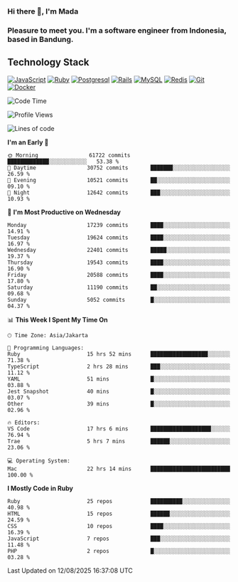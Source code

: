 ### Hi there 👋, I'm Mada
### Pleasure to meet you. I'm a software engineer from Indonesia, based in Bandung.

## Technology Stack

[![JavaScript](https://img.shields.io/badge/-JavaScript-%23F7DF1C?style=flat-square&logo=javascript&logoColor=000000&labelColor=%23F7DF1C&color=%23FFCE5A)](https://www.javascript.com/)
[![Ruby](https://img.shields.io/badge/Ruby-CC342D?style=flat-square&logo=ruby&logoColor=white)](https://www.ruby-lang.org/en/)
[![Postgresql](https://img.shields.io/badge/PostgreSQL-316192?style=flat-square&logo=postgresql&logoColor=ffffff)](https://www.postgresql.org/)
[![Rails](https://img.shields.io/badge/Ruby_on_Rails-CC0000?style=flat-square&logo=ruby-on-rails&logoColor=white)](https://rubyonrails.org/)
[![MySQL](https://img.shields.io/badge/-MySQL-4479A1?style=flat-square&logo=MySQL&logoColor=ffffff)](https://www.mysql.com/)
[![Redis](https://img.shields.io/badge/-Redis-DC382D?style=flat-square&logo=Redis&logoColor=ffffff)](https://redis.io/)
[![Git](https://img.shields.io/badge/-Git-%23F05032?style=flat-square&logo=git&logoColor=%23ffffff)](https://git-scm.com/)
[![Docker](https://img.shields.io/badge/-Docker-2496ED?style=flat-square&logo=docker&logoColor=ffffff)](https://www.docker.com/)
<!--
**madaarya/madaarya** is a ✨ _special_ ✨ repository because its `README.md` (this file) appears on your GitHub profile.

Here are some ideas to get you started:

- 🔭 I’m currently working on ...
- 🌱 I’m currently learning ...
- 👯 I’m looking to collaborate on ...
- 🤔 I’m looking for help with ...
- 💬 Ask me about ...
- 📫 How to reach me: ...
- 😄 Pronouns: ...
- ⚡ Fun fact: ...
-->
<!--START_SECTION:waka-->
![Code Time](http://img.shields.io/badge/Code%20Time-7%2C578%20hrs%201%20min-blue)

![Profile Views](http://img.shields.io/badge/Profile%20Views-0-blue)

![Lines of code](https://img.shields.io/badge/From%20Hello%20World%20I%27ve%20Written-52.7%20million%20lines%20of%20code-blue)

**I'm an Early 🐤** 

```text
🌞 Morning                61722 commits       █████████████░░░░░░░░░░░░   53.38 % 
🌆 Daytime                30752 commits       ███████░░░░░░░░░░░░░░░░░░   26.59 % 
🌃 Evening                10521 commits       ██░░░░░░░░░░░░░░░░░░░░░░░   09.10 % 
🌙 Night                  12642 commits       ███░░░░░░░░░░░░░░░░░░░░░░   10.93 % 
```
📅 **I'm Most Productive on Wednesday** 

```text
Monday                   17239 commits       ████░░░░░░░░░░░░░░░░░░░░░   14.91 % 
Tuesday                  19624 commits       ████░░░░░░░░░░░░░░░░░░░░░   16.97 % 
Wednesday                22401 commits       █████░░░░░░░░░░░░░░░░░░░░   19.37 % 
Thursday                 19543 commits       ████░░░░░░░░░░░░░░░░░░░░░   16.90 % 
Friday                   20588 commits       ████░░░░░░░░░░░░░░░░░░░░░   17.80 % 
Saturday                 11190 commits       ██░░░░░░░░░░░░░░░░░░░░░░░   09.68 % 
Sunday                   5052 commits        █░░░░░░░░░░░░░░░░░░░░░░░░   04.37 % 
```


📊 **This Week I Spent My Time On** 

```text
🕑︎ Time Zone: Asia/Jakarta

💬 Programming Languages: 
Ruby                     15 hrs 52 mins      ██████████████████░░░░░░░   71.38 % 
TypeScript               2 hrs 28 mins       ███░░░░░░░░░░░░░░░░░░░░░░   11.12 % 
YAML                     51 mins             █░░░░░░░░░░░░░░░░░░░░░░░░   03.88 % 
Jest Snapshot            40 mins             █░░░░░░░░░░░░░░░░░░░░░░░░   03.07 % 
Other                    39 mins             █░░░░░░░░░░░░░░░░░░░░░░░░   02.96 % 

🔥 Editors: 
VS Code                  17 hrs 6 mins       ███████████████████░░░░░░   76.94 % 
Trae                     5 hrs 7 mins        ██████░░░░░░░░░░░░░░░░░░░   23.06 % 

💻 Operating System: 
Mac                      22 hrs 14 mins      █████████████████████████   100.00 % 
```

**I Mostly Code in Ruby** 

```text
Ruby                     25 repos            ██████████░░░░░░░░░░░░░░░   40.98 % 
HTML                     15 repos            ██████░░░░░░░░░░░░░░░░░░░   24.59 % 
CSS                      10 repos            ████░░░░░░░░░░░░░░░░░░░░░   16.39 % 
JavaScript               7 repos             ███░░░░░░░░░░░░░░░░░░░░░░   11.48 % 
PHP                      2 repos             █░░░░░░░░░░░░░░░░░░░░░░░░   03.28 % 
```




 Last Updated on 12/08/2025 16:37:08 UTC
<!--END_SECTION:waka-->
